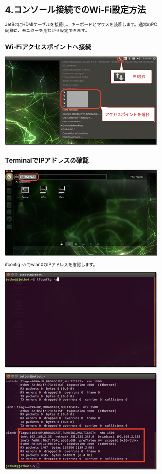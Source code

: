 # 4.コンソール接続でのWi-Fi設定方法

JetBotにHDMIケーブルを接続し、キーボードとマウスを装着します。通常のPC同様に、モニターを見ながら設定できます。

## Wi-Fiアクセスポイントへ接続

![](./img/wifi001.jpg)

## TerminalでIPアドレスの確認

![](./img/wifi002.jpg)

ifconfig -a でwlan0のIPアドレスを確認します。

![](./img/wifi003.jpg)

![](./img/wifi004.jpg)
